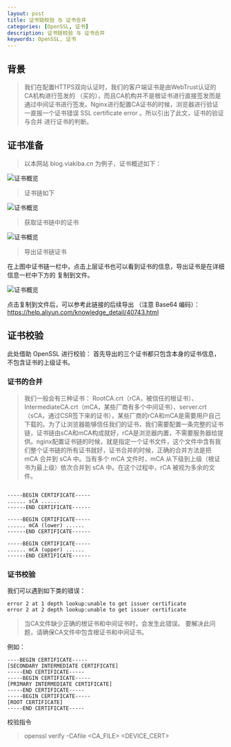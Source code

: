 ```yaml
---
layout: post
title: 证书链校验 与 证书合并
categories: [OpenSSL, 证书]
description: 证书链校验 与 证书合并
keywords: OpenSSL, 证书
---
```


## 背景
>我们在配置HTTPS双向认证时，我们的客户端证书是由WebTrust认证的CA机构进行签发的 （买的），而且CA机构并不是根证书进行直接签发而是通过中间证书进行签发。Nginx进行配置CA证书的时候，浏览器进行验证 一直报一个证书错误 SSL certificate error 。所以引出了此文，证书的验证与合并 进行证书的判断。

## 证书准备
>以本网站 blog.viakiba.cn 为例子，证书概述如下：

![证书概览](/images/post/201809/证书概览.png)

>证书链如下

![证书概览](/images/post/201809/证书链.png)

>获取证书链中的证书

![证书概览](/images/post/201809/微信图片_20180922154029.png)

>导出证书链证书

在上图中证书链一栏中，点击上层证书也可以看到证书的信息，导出证书是在详细信息一栏中下方的 复制到文件。

![证书概览](/images/post/201809/证书导出.png)

点击复制到文件后，可以参考此链接的后续导出 （注意 Base64 编码）：https://help.aliyun.com/knowledge_detail/40743.html

## 证书校验
此处借助 OpenSSL 进行校验：
首先导出的三个证书都只包含本身的证书信息，不包含证书的上级证书。

### 证书的合并
>我们一般会有三种证书： RootCA.crt（rCA，被信任的根证书）、IntermediateCA.crt（mCA，某些厂商有多个中间证书）、server.crt（sCA，通过CSR签下来的证书），某些厂商的rCA和mCA是需要用户自己下载的。为了让浏览器能够信任我们的证书，我们需要配置一条完整的证书链，证书链由sCA和mCA构成就好，rCA是浏览器内置，不需要服务器给提供。nginx配置证书链的时候，就是指定一个证书文件，这个文件中含有我们整个证书链的所有证书就好，证书合并的时候，正确的合并方法是把 mCA 合并到 sCA 中。当有多个 mCA 文件时，mCA 从下级到上级（根证书为最上级）依次合并到 sCA 中。在这个过程中，rCA 被视为多余的文件。

```

-----BEGIN CERTIFICATE-----
...... sCA ......
------END CERTIFICATE------

-----BEGIN CERTIFICATE-----
...... mCA (lower) ......
------END CERTIFICATE------

-----BEGIN CERTIFICATE-----
...... mCA (upper) ......
------END CERTIFICATE------

```
### 证书校验
我们可以遇到如下类的错误：
```
error 2 at 1 depth lookup:unable to get issuer certificate
error 2 at 2 depth lookup:unable to get issuer certificate
```

>当CA文件缺少正确的根证书和中间证书时，会发生此错误。
要解决此问题，请确保CA文件中包含根证书和中间证书。

例如：
```
----BEGIN CERTIFICATE-----
[SECONDARY INTERMEDIATE CERTIFICATE]
-----END CERTIFICATE-----
-----BEGIN CERTIFICATE-----
[PRIMARY INTERMEDIATE CERTIFICATE]
-----END CERTIFICATE-----
-----BEGIN CERTIFICATE-----
[ROOT CERTIFICATE]
-----END CERTIFICATE-----
```

校验指令
>openssl verify -CAfile <CA_FILE> <DEVICE_CERT>

